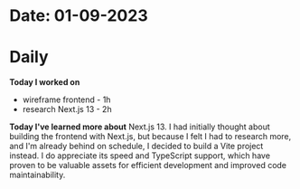 # Date: 01-09-2023

# Daily

**Today I worked on**
- wireframe frontend - 1h
- research Next.js 13 - 2h


**Today I've learned more about** Next.js 13. I had initially thought about building the frontend with Next.js, but because I felt I had to research more, and I'm already behind on schedule, I decided to build a Vite project instead. I do appreciate its speed and TypeScript support, which have proven to be valuable assets for efficient development and improved code maintainability.